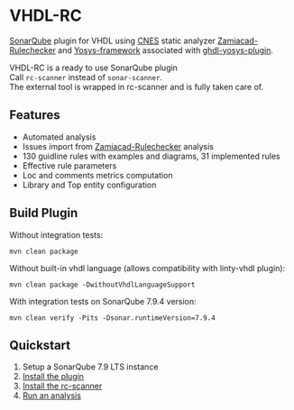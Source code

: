 # VHDL-RC  

[SonarQube](https://www.sonarqube.org) plugin for VHDL using [CNES](https://cnes.fr/en) static analyzer [Zamiacad-Rulechecker](https://github.com/VHDLTool/Zamiacad-Rulechecker/wiki) and [Yosys-framework](http://www.clifford.at/yosys/) associated with [ghdl-yosys-plugin](https://github.com/ghdl/ghdl-yosys-plugin).  
  
VHDL-RC is a ready to use SonarQube plugin  
Call `rc-scanner` instead of `sonar-scanner`.  
The external tool is wrapped in rc-scanner and is fully taken care of.  

## Features  
* Automated analysis  
* Issues import from [Zamiacad-Rulechecker](https://github.com/VHDLTool/Zamiacad-Rulechecker/wiki) analysis  
* 130 guidline rules with examples and diagrams, 31 implemented rules  
* Effective rule parameters  
* Loc and comments metrics computation   
* Library and Top entity configuration  

## Build Plugin
Without integration tests:
```
mvn clean package
```
Without built-in vhdl language (allows compatibility with linty-vhdl plugin):
```
mvn clean package -DwithoutVhdlLanguageSupport
```
With integration tests on SonarQube 7.9.4 version:
```
mvn clean verify -Pits -Dsonar.runtimeVersion=7.9.4
```

## Quickstart
1. Setup a SonarQube 7.9 LTS instance  
2. [Install the plugin](https://github.com/Linty-Services/VHDL-RC/wiki/Try-it-in-3-clics)  
3. [Install the rc-scanner](https://github.com/Linty-Services/VHDL-RC/wiki/Install-The-Scanner) 
4. [Run an analysis](https://github.com/Linty-Services/VHDL-RC/wiki/Run-Analysis)  
